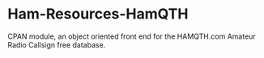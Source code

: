 Ham-Resources-HamQTH
====================

CPAN module, an object oriented front end for the HAMQTH.com Amateur Radio Callsign free database.
